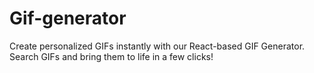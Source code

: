 # Gif-generator
Create personalized GIFs instantly with our React-based GIF Generator. Search GIFs and bring them to life in a few clicks!

